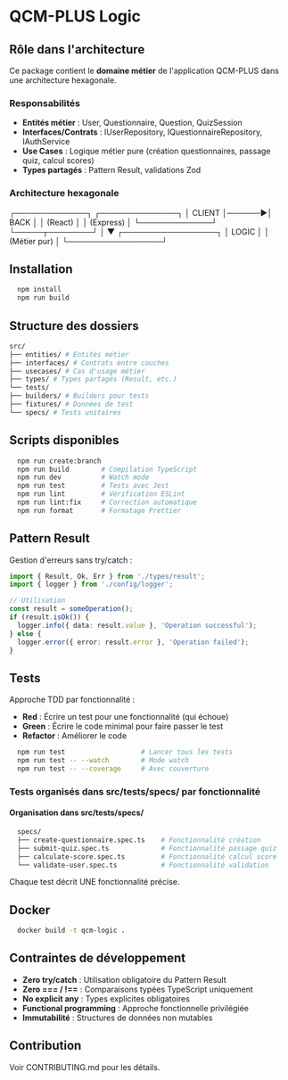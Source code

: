 # QCM-PLUS Logic

## Rôle dans l'architecture

Ce package contient le **domaine métier** de l'application QCM-PLUS dans une architecture hexagonale.

### Responsabilités

- **Entités métier** : User, Questionnaire, Question, QuizSession
- **Interfaces/Contrats** : IUserRepository, IQuestionnaireRepository, IAuthService
- **Use Cases** : Logique métier pure (création questionnaires, passage quiz, calcul scores)
- **Types partagés** : Pattern Result, validations Zod

### Architecture hexagonale

┌─────────────┐ ┌──────────────┐
│ CLIENT │──────▶│ BACK │
│ (React) │ │ (Express) │
└─────────────┘ └─────┬────────┘
│
▼
┌─────────────────┐
│ LOGIC │
│ (Métier pur) │
└─────────────────┘

## Installation

```bash
  npm install
  npm run build
```

## Structure des dossiers
```bash
src/
├── entities/ # Entités métier
├── interfaces/ # Contrats entre couches
├── usecases/ # Cas d'usage métier
├── types/ # Types partagés (Result, etc.)
└── tests/
├── builders/ # Builders pour tests
├── fixtures/ # Données de test
└── specs/ # Tests unitaires
```

## Scripts disponibles

```bash
  npm run create:branch
  npm run build        # Compilation TypeScript
  npm run dev          # Watch mode
  npm run test         # Tests avec Jest
  npm run lint         # Vérification ESLint
  npm run lint:fix     # Correction automatique
  npm run format       # Formatage Prettier
```

## Pattern Result

Gestion d'erreurs sans try/catch :

```ts
import { Result, Ok, Err } from './types/result';
import { logger } from './config/logger';

// Utilisation
const result = someOperation();
if (result.isOk()) {
  logger.info({ data: result.value }, 'Operation successful');
} else {
  logger.error({ error: result.error }, 'Operation failed');
}
```

## Tests

Approche TDD par fonctionnalité :

- **Red** : Écrire un test pour une fonctionnalité (qui échoue)
- **Green** : Écrire le code minimal pour faire passer le test
- **Refactor** : Améliorer le code

```bash
  npm run test                   # Lancer tous les tests
  npm run test -- --watch        # Mode watch
  npm run test -- --coverage     # Avec couverture
```

### Tests organisés dans src/tests/specs/ par fonctionnalité

#### Organisation dans src/tests/specs/

```bash
  specs/
  ├── create-questionnaire.spec.ts    # Fonctionnalité création
  ├── submit-quiz.spec.ts             # Fonctionnalité passage quiz
  ├── calculate-score.spec.ts         # Fonctionnalité calcul score
  └── validate-user.spec.ts           # Fonctionnalité validation
```

Chaque test décrit UNE fonctionnalité précise.

## Docker

```bash
  docker build -t qcm-logic .
```

## Contraintes de développement

- **Zero try/catch** : Utilisation obligatoire du Pattern Result
- **Zero === / !==** : Comparaisons typées TypeScript uniquement
- **No explicit any** : Types explicites obligatoires
- **Functional programming** : Approche fonctionnelle privilégiée
- **Immutabilité** : Structures de données non mutables

## Contribution

Voir CONTRIBUTING.md pour les détails.
